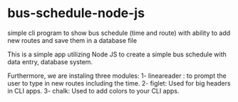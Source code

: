 # bus-schedule-node-js
simple cli program to show bus schedule (time and route) with ability to add new routes and save them in a database file

This is a simple app utilizing Node JS to create a simple bus schedule with data entry, database system.

Furthermore, we are instaling three modules:
1- lineareader : to prompt the user to type in new routes including the time.
2- figlet: Used for big headers in CLI apps.
3- chalk: Used to add colors to your CLI apps.
